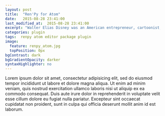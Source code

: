 ```yaml
---
layout: post
title:  "Ren'Py for Atom"
date:   2015-08-28 23:41:00
last_modified_at:  2015-08-28 23:41:00
excerpt: "Walter Elias Disney was an American entrepreneur, cartoonist, animator, voice actor, and film producer. As a prominent..."
categories: plugin
tags:  renpy atom editor package plugin
image:
  feature: renpy_atom.jpg
  topPosition: 0px
bgContrast: dark
bgGradientOpacity: darker
syntaxHighlighter: no
---
```

Lorem ipsum dolor sit amet, consectetur adipisicing elit, sed do eiusmod tempor incididunt ut labore et dolore magna aliqua. Ut enim ad minim veniam, quis nostrud exercitation ullamco laboris nisi ut aliquip ex ea commodo consequat. Duis aute irure dolor in reprehenderit in voluptate velit esse cillum dolore eu fugiat nulla pariatur. Excepteur sint occaecat cupidatat non proident, sunt in culpa qui officia deserunt mollit anim id est laborum.
